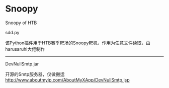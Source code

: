 # Snoopy
Snoopy of HTB

sdd.py

该Python插件用于HTB赛季靶场的Snoopy靶机，作用为任意文件读取，由harusaruhi大佬制作

----------------------------------------------------------------------

DevNullSmtp.jar

开源的Smtp服务器，仅做搬运
http://www.aboutmyip.com/AboutMyXApp/DevNullSmtp.jsp
